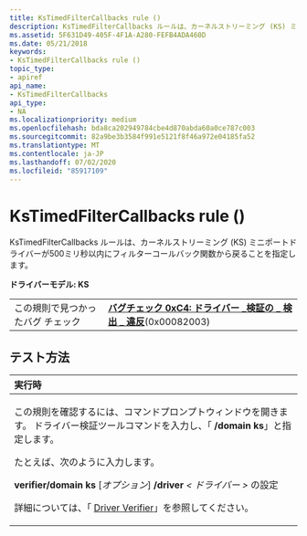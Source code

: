 ```yaml
---
title: KsTimedFilterCallbacks rule ()
description: KsTimedFilterCallbacks ルールは、カーネルストリーミング (KS) ミニポートドライバーが500ミリ秒以内にフィルターコールバック関数から戻ることを指定します。
ms.assetid: 5F631D49-405F-4F1A-A280-FEFB4ADA460D
ms.date: 05/21/2018
keywords:
- KsTimedFilterCallbacks rule ()
topic_type:
- apiref
api_name:
- KsTimedFilterCallbacks
api_type:
- NA
ms.localizationpriority: medium
ms.openlocfilehash: bda8ca202949784cbe4d870abda60a0ce787c003
ms.sourcegitcommit: 82a9be3b3584f991e5121f8f46a972e04185fa52
ms.translationtype: MT
ms.contentlocale: ja-JP
ms.lasthandoff: 07/02/2020
ms.locfileid: "85917109"
---
```

# <a name="kstimedfiltercallbacks-rule-"></a>KsTimedFilterCallbacks rule ()


KsTimedFilterCallbacks ルールは、カーネルストリーミング (KS) ミニポートドライバーが500ミリ秒以内にフィルターコールバック関数から戻ることを指定します。

**ドライバーモデル: KS**

|                                   |                                                                                                                                       |
|-----------------------------------|---------------------------------------------------------------------------------------------------------------------------------------|
| この規則で見つかったバグ チェック | [**バグチェック 0xC4: ドライバー \_検証の \_ 検出 \_ 違反**](https://docs.microsoft.com/windows-hardware/drivers/debugger/bug-check-0xc4--driver-verifier-detected-violation)(0x00082003) |

<a name="how-to-test"></a>テスト方法
-----------

<table>
<colgroup>
<col width="100%" />
</colgroup>
<thead>
<tr class="header">
<th align="left">実行時</th>
</tr>
</thead>
<tbody>
<tr class="odd">
<td align="left"><p>この規則を確認するには、コマンドプロンプトウィンドウを開きます。 ドライバー検証ツールコマンドを入力し、「 <strong>/domain ks</strong>」と指定します。</p>
<p>たとえば、次のように入力します。</p>
<p><strong>verifier/domain ks</strong> [<em>オプション</em>] <strong>/driver</strong> <em> &lt; ドライバー &gt; </em>の設定</p>
<p>詳細については、「 <a href="https://docs.microsoft.com/windows-hardware/drivers/devtest/driver-verifier" data-raw-source="[Driver Verifier](https://docs.microsoft.com/windows-hardware/drivers/devtest/driver-verifier)">Driver Verifier</a>」を参照してください。</p></td>
</tr>
</tbody>
</table>

 

 

 






